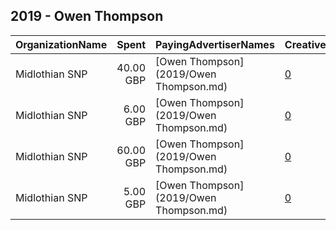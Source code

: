 ## 2019 - Owen Thompson 
|OrganizationName|Spent|PayingAdvertiserNames|CreativeUrls|Impressions|Genders|AgeBrackets|CountryCodes|BillingAddresses|CandidateBallotInformation|
|:---|---:|:---|:---|---:|:---|:---|:---|:---|:---|
|Midlothian SNP|40.00 GBP|[Owen Thompson](2019/Owen Thompson.md)|[0](https://www.snap.com/political-ads/asset/bae868de47bd370922634c17b8130d281b2817e5b2de66f09bf8a2911713296b?mediaType=mp4)|8,004|||united kingdom|GB|Vote for Owen Thompson|
|Midlothian SNP|6.00 GBP|[Owen Thompson](2019/Owen Thompson.md)|[0](https://www.snap.com/political-ads/asset/3ccbb2aea88bdadb3caf15cb9f118c41145ed9068454ed1853519d95c7a192a7?mediaType=mp4)|1,073||18+|united kingdom|GB|Owen Thompson|
|Midlothian SNP|60.00 GBP|[Owen Thompson](2019/Owen Thompson.md)|[0](https://www.snap.com/political-ads/asset/d14ba5811e74c25798f595df13e968d6a672482f0f2a57a1526efeaaa2516d78?mediaType=mp4)|8,804||18-25|united kingdom|GB|Vote Owen Thompson|
|Midlothian SNP|5.00 GBP|[Owen Thompson](2019/Owen Thompson.md)|[0](https://www.snap.com/political-ads/asset/00e1968a9ed02d0e256d90579a2afc1cab5faccde87b4ea5c4768afc1e16347c?mediaType=mp4)|1,515||18-25|united kingdom|GB|Vote Owen Thompson|
